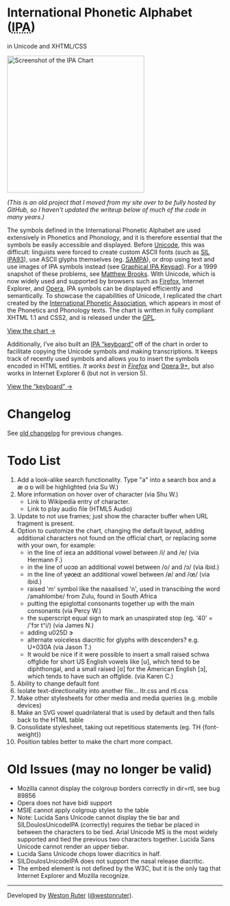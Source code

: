 <h1>International Phonetic Alphabet (<abbr title="International Phonetic Alphabet">IPA</abbr>)</h1>
<p>in Unicode and XHTML/CSS</p>

<p><a title="View the chart" href="http://westonruter.github.com/ipa-chart/"><img src="http://westonruter.github.com/ipa-chart/screenshot.png" width="320" alt="Screenshot of the IPA Chart"></a></p>

<p><em>(This is an old project that I moved from my site over to be fully hosted by GitHub, so I haven't updated the writeup below of much of the code in many years.)</em></p>

<p>The symbols defined in the International Phonetic Alphabet are used extensively in Phonetics and Phonology, and it is therefore essential that the symbols be easily  			accessible and displayed. Before <a href="http://www.unicode.org/">Unicode</a>,  			this was difficult: linguists were forced to create custom ASCII fonts (such as <a href="http://scripts.sil.org/cms/scripts/page.php?site_id=nrsi&amp;id=encore-ipa">SIL IPA93</a>),  			use ASCII glyphs themselves (eg. <a href="http://www.phon.ucl.ac.uk/home/sampa/home.htm"><acronym title="Speech Assessment Methods Phonetic Alphabet">SAMPA</acronym></a>), or drop using text  			and use images of IPA symbols instead (see <a title="University of Victoria's Graphical IPA Keypad" href="http://web.uvic.ca/hrd/ipa/main.htm">Graphical IPA Keypad</a>). For a 1999 snapshot of these problems, see <a href="http://www.gsu.edu/%7Elawmmb/phonweb/webIPA.htm">Matthew Brooks</a>. 			With Unicode, which is now widely used and supported by browsers such as <a href="http://www.mozilla.org/">Firefox</a>, Internet Explorer, and <a href="http://www.opera.com/">Opera</a>, 			IPA symbols can be displayed efficiently and semantically.  To showcase the capabilities of Unicode, I replicated the chart created by the <a href="http://www2.arts.gla.ac.uk/IPA/ipa.html">International Phonetic Association</a>, which  			appears in most of the Phonetics and Phonology texts. 			The chart is written in fully compliant XHTML 1.1 and CSS2, and is released under the <a href="http://www.gnu.org/copyleft/gpl.html"><acronym title="General Public License">GPL</acronym></a>.</p>
<p><a href="http://westonruter.github.com/ipa-chart/">View the chart →</a></p>
<p>Additionally, I’ve also built an <a href="http://westonruter.github.com/ipa-chart/keyboard/">IPA “keyboard”</a> off of the chart in order to facilitate copying the Unicode symbols and making transcriptions. It keeps track of recently used symbols and allows you to insert the symbols encoded in HTML entities. <em>It works best in <a href="http://www.getfirefox.com/">Firefox</a></em> and <a href="http://opera.com/">Opera 9+</a>, 			but also works in Internet Explorer 6 (but not in version 5).</p>
<p><a href="http://westonruter.github.com/ipa-chart/keyboard/">View the “keyboard” →</a></p>

Changelog
=========

See [old changelog](http://westonruter.github.com/ipa-chart/changelog-old.html) for previous changes.

Todo List
=========

1. Add a look-alike search functionality. Type "a" into a search box and a æ ɑ ɒ will be highlighted (via Su W.)
2. More information on hover over of character (via Shu W.)
   - Link to Wikipedia entry of character.
   - Link to play audio file (HTML5 Audio)
3. Update to not use frames; just show the character buffer when URL fragment is present.
4. Option to customize the chart, changing the default layout, adding additional characters not found on the official chart, or replacing some with your own, for example:
   - in the line of ieɛa an additional vowel between /i/ and /e/  (via Hermann F.)
   - in the line of uoɔɒ an additional vowel between /o/ and /ɔ/  (via ibid.)
   - in the line of yøœɶ an additional vowel between /ø/ and /œ/  (via ibid.)
   - raised 'm' symbol like the nasalised 'n', used in transcibing the word /amahlombe/ from Zulu, found in South Africa
   - putting the epiglottal consonants together up with the main consonants (via Percy W.)
   - the superscript equal sign to mark an unaspirated stop (eg. '40' = /'fɔr t⁼i/) (via James N.)
   - adding u025D ɝ
   - alternate voiceless diacritic for glyphs with descenders? e.g. U+030A (via Jason T.)
   - It would be nice if it were possible to insert a small raised schwa offglide for short US English vowels like [ʊ], which tend to be diphthongal, and a small raised [ɑ] for the American English [ɔ], which tends to have such an offglide. (via Karen C.)
5. Ability to change default font
6. Isolate text-directionality into another file... ltr.css and rtl.css
7. Make other stylesheets for other media and media queries (e.g. mobile devices)
8. Make an SVG vowel quadrilateral that is used by default and then falls back to the HTML table
9. Consolidate stylesheet, taking out repetitious statements (eg. TH {font-weight})
10. Position tables better to make the chart more compact.

Old Issues (may no longer be valid)
===================================

 - Mozilla cannot display the colgroup borders correctly in dir=rtl, see bug 89856
 - Opera does not have bidi support
 - MSIE cannot apply colgroup styles to the table
 - Note: Lucida Sans Unicode cannot display the tie bar and SILDoulosUnicodeIPA (correctly) requires the tiebar be placed in between the characters to be tied. Arial Unicode MS is the most widely supported and tied the previous two characters together. Lucida Sans Unicode cannot render an upper tiebar.
 - Lucida Sans Unicode chops lower diacritics in half.
 - SILDoulosUnicodeIPA does not support the nasal release diacritic.
 - The embed element is not defined by the W3C, but it is the only tag that Internet Explorer and Mozilla recognize.

<hr>
<p>Developed by <a href="https://weston.ruter.net/" rel="author">Weston Ruter</a> (<a href="https://twitter.com/westonruter">@westonruter</a>).</p>
